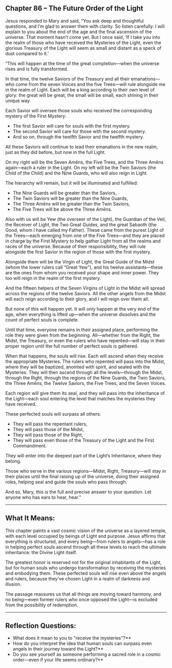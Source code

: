 ## Chapter 86 – The Future Order of the Light

Jesus responded to Mary and said, “You ask deep and thoughtful questions, and I’m glad to answer them with clarity. So listen carefully: I will explain to you about the end of the age and the final ascension of the universe. That moment hasn’t come yet. But I once said, ‘If I take you into the realm of those who have received the Mysteries of the Light, even the glorious Treasury of the Light will seem as small and distant as a speck of dust compared to it.’

“This will happen at the time of the great completion—when the universe rises and is fully transformed.

In that time, the twelve Saviors of the Treasury and all their emanations—who come from the seven Voices and the five Trees—will rule alongside me in the realm of Light. Each will be a king according to their own level of glory: the great will be great, the small will be small, each shining in their unique way.

Each Savior will oversee those souls who received the corresponding mystery of the First Mystery:

* The first Savior will care for souls with the first mystery.
* The second Savior will care for those with the second mystery.
* And so on, through the twelfth Savior and the twelfth mystery.

All these Saviors will continue to lead their emanations in the new realm, just as they did before, but now in the full Light.

On my right will be the Seven Amēns, the Five Trees, and the Three Amēns again—each a ruler in the Light. On my left will be the Twin Saviors (the Child of the Child) and the Nine Guards, who will also reign in Light.

The hierarchy will remain, but it will be illuminated and fulfilled:

* The Nine Guards will be greater than the Saviors,
* The Twin Saviors will be greater than the Nine Guards,
* The Three Amēns will be greater than the Twin Saviors,
* The Five Trees will be above the Three Amēns.

Also with us will be Yew (the overseer of the Light), the Guardian of the Veil, the Receiver of Light, the Two Great Guides, and the great Sabaoth (the Good, whom I have called my Father). These came from the purest Light of the Trees—each emerging from one of the Five Trees—and they are placed in charge by the First Mystery to help gather Light from all the realms and races of the universe. Because of their responsibility, they will rule alongside the first Savior in the region of those with the first mystery.

Alongside them will be the Virgin of Light, the Great Guide of the Midst (whom the lower rulers call “Great Yew”), and his twelve assistants—these are the ones from whom you received your shape and inner power. They too will reign in the realm of the first mystery.

And the fifteen helpers of the Seven Virgins of Light in the Midst will spread across the regions of the twelve Saviors. All the other angels from the Midst will each reign according to their glory, and I will reign over them all.

But none of this will happen yet. It will only happen at the very end of the age, when everything is lifted up—when the universe dissolves and the count of perfect souls is complete.

Until that time, everyone remains in their assigned place, performing the role they were given from the beginning. All—whether from the Right, the Midst, the Treasury, or even the rulers who have repented—will stay in their proper region until the full number of perfect souls is gathered.

When that happens, the souls will rise. Each will ascend when they receive the appropriate Mysteries. The rulers who repented will pass into the Midst, where they will be baptized, anointed with spirit, and sealed with the Mysteries. They will then ascend through all the levels—through the Midst, through the Right, through the regions of the Nine Guards, the Twin Saviors, the Three Amēns, the Twelve Saviors, the Five Trees, and the Seven Voices.

Each region will give them its seal, and they will pass into the Inheritance of the Light—each soul entering the level that matches the mysteries they have received.

These perfected souls will surpass all others:

* They will pass the repentant rulers,
* They will pass those of the Midst,
* They will pass those of the Right,
* They will pass even those of the Treasury of the Light and the First Commandment.

They will enter into the deepest part of the Light’s Inheritance, where they belong.

Those who serve in the various regions—Midst, Right, Treasury—will stay in their places until the final raising up of the universe, doing their assigned roles, helping seal and guide the souls who pass through.

And so, Mary, this is the full and precise answer to your question. Let anyone who has ears to hear, hear.”

---

## What It Means:

This chapter paints a vast cosmic vision of the universe as a layered temple, with each level occupied by beings of Light and purpose. Jesus affirms that everything is structured, and every being—from rulers to angels—has a role in helping perfect souls ascend through all these levels to reach the ultimate inheritance: the Divine Light itself.

The greatest honor is reserved not for the original inhabitants of the Light, but for human souls who undergo transformation by receiving the mysteries and embodying them. These perfected souls will rise even above the angels and rulers, because they’ve chosen Light in a realm of darkness and illusion.

The passage reassures us that all things are moving toward harmony, and no being—even former rulers who once opposed the Light—is excluded from the possibility of redemption.

---

## Reflection Questions:

* What does it mean to you to "receive the mysteries"?**
* How do you interpret the idea that human souls can surpass even angels in their journey toward the Light?**
* Do you see yourself as someone performing a sacred role in a cosmic order—even if your life seems ordinary?**
